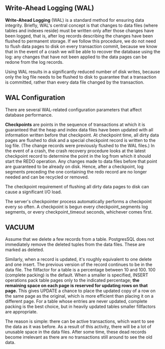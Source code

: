 ## Write-Ahead Logging (WAL)
**Write-Ahead Logging** (WAL) is a standard method for ensuring data integrity. Briefly, WAL's central concept is that changes to data files (where tables and indexes reside) must be written only after those changes have been logged, that is, after log records describing the changes have been flushed to permanent storage. If we follow this procedure, we do not need to flush data pages to disk on every transaction commit, because we know that in the event of a crash we will be able to recover the database using the log: any changes that have not been applied to the data pages can be redone from the log records.

Using WAL results in a significantly reduced number of disk writes, because only the log file needs to be flushed to disk to guarantee that a transaction is committed, rather than every data file changed by the transaction.

## WAL Configuration

There are several WAL-related configuration parameters that affect database performance.

**Checkpoints** are points in the sequence of transactions at which it is guaranteed that the heap and index data files have been updated with all information written before that checkpoint. At checkpoint time, all dirty data pages are flushed to disk and a special checkpoint record is written to the log file. (The change records were previously flushed to the WAL files.) In the event of a crash, the crash recovery procedure looks at the latest checkpoint record to determine the point in the log from which it should start the REDO operation. Any changes made to data files before that point are guaranteed to be already on disk. Hence, after a checkpoint, log segments preceding the one containing the redo record are no longer needed and can be recycled or removed.

The checkpoint requirement of flushing all dirty data pages to disk can cause a significant I/O load.

The server's checkpointer process automatically performs a checkpoint every so often. A checkpoint is begun every checkpoint_segments log segments, or every checkpoint_timeout seconds, whichever comes first.

## VACUUM
Assume that we delete a few records from a table. PostgresSQL does not immediately remove the deleted tuples from the data files. These are marked as deleted.

Similarly, when a record is updated, it's roughly equivalent to one delete and one insert. The previous version of the record continues to be in the data file. The fillfactor for a table is a percentage between 10 and 100. 100 (complete packing) is the default. When a smaller is specified, INSERT operations pack table pages only to the indicated percentage; **the remaining space on each page is reserved for updating rows on that page.** This gives UPDATE a chance to place the updated copy of a row on the same page as the original, which is more efficient than placing it on a different page. For a table whose entries are never updated, complete packing is the best choice, but in heavily updated tables smaller fillfactors are appropriate.

The reason is simple: there can be active transactions, which want to see the data as it was before. As a result of this activity, there will be a lot of unusable space in the data files. After some time, these dead records become irrelevant as there are no transactions still around to see the old data. 
